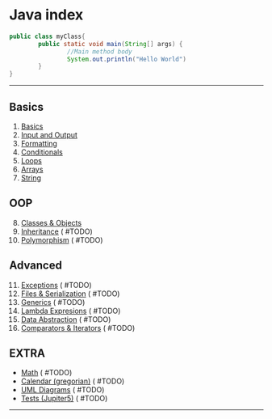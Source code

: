 # Java index

```java
public class myClass{
		public static void main(String[] args) {
				//Main method body
				System.out.println("Hello World")
		}
}
```

---
## Basics
1.  [Basics](data/01_Basics.md)
2.  [Input and Output](data/02_IO.md)
3.  [Formatting](data/03_Formatting.md)
4.  [Conditionals](data/04_Conditionals.md)
5.  [Loops](data/05_Loops.md)
6.  [Arrays](data/06_Arrays.md)
7.  [String](data/07_String.md)

## OOP
8.  [Classes & Objects](data/08_OOP.md)
9.  [Inheritance]() ( #TODO)
10. [Polymorphism]() ( #TODO)

## Advanced
11. [Exceptions]() ( #TODO)
12. [Files & Serialization]() ( #TODO)
13. [Generics]() ( #TODO)
14. [Lambda Expresions]() ( #TODO)
15. [Data Abstraction]() ( #TODO)
16. [Comparators & Iterators]() ( #TODO)

## EXTRA
- [Math]() ( #TODO)
- [Calendar (gregorian)]() ( #TODO)
- [UML Diagrams]() ( #TODO)
- [Tests (Jupiter5)]() ( #TODO)

---